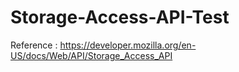 # Storage-Access-API-Test

Reference : https://developer.mozilla.org/en-US/docs/Web/API/Storage_Access_API
